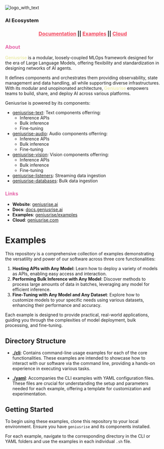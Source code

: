 ![logo_with_text](https://github.com/geniusrise/.github/assets/144122/2f8e51ee-0fcd-4f74-90fd-97301ef7943d)

### AI Ecosystem

<h3 align="center">
  <a style="color:#f34960" href="https://docs.geniusrise.ai">Documentation</a>
  ||
  <a style="color:#f34960" href="https://github.com/geniusrise/examples">Examples</a>
  ||
  <a style="color:#f34960" href="https://geniusrise.com">Cloud</a>
</h3>

### <span style="color:#e667aa">About</span>

<span style="color:#e4e48c">Geniusrise</span> is a modular, loosely-coupled
MLOps framework designed for the era of Large Language Models,
offering flexibility and standardization in designing networks of
AI agents.

It defines components and orchestrates them providing observability, state management and data handling,
all while supporting diverse infrastructures. With its modular and unopinonated architecture,
<span style="color:#e4e48c">Geniusrise</span> empowers teams to build, share,
and deploy AI across various platforms.

Geniusrise is powered by its components:

- [geniusrise-text](https://github.com/geniusrise/geniusrise-text): Text components offerring:
  - Inference APIs
  - Bulk inference
  - Fine-tuning
- [geniusrise-audio](https://github.com/geniusrise/geniusrise-audio): Audio components offerring:
  - Inference APIs
  - Bulk inference
  - Fine-tuning
- [geniusrise-vision](https://github.com/geniusrise/geniusrise-vision): Vision components offerring:
  - Inference APIs
  - Bulk inference
  - Fine-tuning
- [geniusrise-listeners](https://github.com/geniusrise/geniusrise-listeners): Streaming data ingestion
- [geniusrise-databases](https://github.com/geniusrise/geniusrise-databases): Bulk data ingestion

### <span style="color:#e667aa">Links</span>

- **Website**: [geniusrise.ai](https://geniusrise.ai)
- **Docs**: [docs.geniusrise.ai](https://docs.geniusrise.ai)
- **Examples**: [geniusrise/examples](https://github.com/geniusrise/examples)
- **Cloud**: [geniusrise.com](https://geniusrise.com)

# Examples

This repository is a comprehensive collection of examples demonstrating the versatility and power of our software across three core functionalities:

1. **Hosting APIs with Any Model**: Learn how to deploy a variety of models as APIs, enabling easy access and interaction.
2. **Performing Bulk Inference with Any Model**: Discover methods to process large amounts of data in batches, leveraging any model for efficient inference.
3. **Fine-Tuning with Any Model and Any Dataset**: Explore how to customize models to your specific needs using various datasets, enhancing their performance and accuracy.

Each example is designed to provide practical, real-world applications, guiding you through the complexities of model deployment, bulk processing, and fine-tuning.

## Directory Structure

- **[./cli](./cli)**: Contains command-line usage examples for each of the core functionalities. These examples are intended to showcase how to interact with our software via the command line, providing a hands-on experience in executing various tasks.

- **[./yaml](./yaml)**: Accompanies the CLI examples with YAML configuration files. These files are crucial for understanding the setup and parameters needed for each example, offering a template for customization and experimentation.

## Getting Started

To begin using these examples, clone this repository to your local environment. Ensure you have `geniusrise` and its components installed.

For each example, navigate to the corresponding directory in the CLI or YAML folders and use the examples in each individual `.sh` file.
